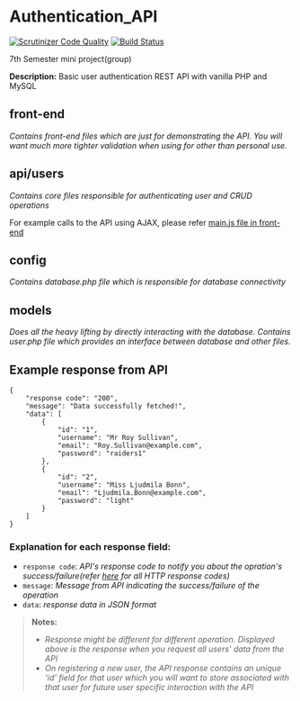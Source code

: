 # Authentication_API
[![Scrutinizer Code Quality](https://scrutinizer-ci.com/g/Tan-007/Authentication_API/badges/quality-score.png?b=master)](https://scrutinizer-ci.com/g/Tan-007/Authentication_API/?branch=master)
[![Build Status](https://scrutinizer-ci.com/g/Tan-007/Authentication_API/badges/build.png?b=master)](https://scrutinizer-ci.com/g/Tan-007/Authentication_API/build-status/master)

7th Semester mini project(group)

**Description:** Basic user authentication REST API with vanilla PHP and MySQL

## front-end
*Contains front-end files which are just for demonstrating the API. You will want much more tighter validation when using for other than personal use.*

## api/users
*Contains core files responsible for authenticating user and CRUD operations*

For example calls to the API using AJAX, please refer [main.js file in front-end](Front-end/js/main.js)

## config
*Contains database.php file which is responsible for database connectivity*

## models
*Does all the heavy lifting by directly interacting with the database. Contains user.php file which provides an interface between database and other files.*

## Example response from API
```
{
    "response code": "200",
    "message": "Data successfully fetched!",
    "data": [
        {
            "id": "1",
            "username": "Mr Roy Sullivan",
            "email": "Roy.Sullivan@example.com",
            "password": "raiders1"
        },
        {
            "id": "2",
            "username": "Miss Ljudmila Bonn",
            "email": "Ljudmila.Bonn@example.com",
            "password": "light"
        }
    ]
}
```
### Explanation for each response field:
- `response code`: *API's response code to notify you about the opration's success/failure(refer [here](https://restfulapi.net/http-status-codes/) for all HTTP response codes)*
- `message`: *Message from API indicating the success/failure of the operation*
- `data`: *response data in JSON format*

> **Notes:** 
> - *Response might be different for different operation. Displayed above is the response when you request all users' data from the API*
> - *On registering a new user, the API response contains an unique 'id' field for that user which you will want to store associated with that user for future user specific interaction with the API*
